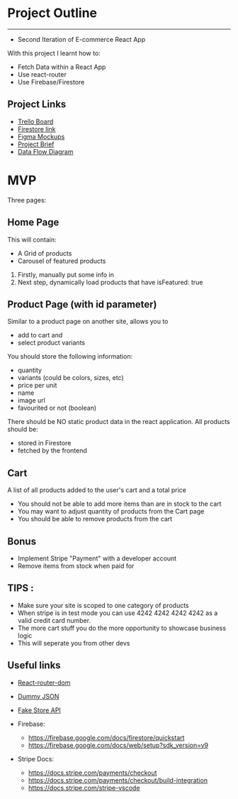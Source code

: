 # Project Outline

---

- Second Iteration of E-commerce React App

With this project I learnt how to:

- Fetch Data within a React App
- Use react-router
- Use Firebase/Firestore

## Project Links

- [Trello Board](https://trello.com/invite/b/681442690fd3e2409395c65f/ATTI5213dd5bf137b3aa1c71bbdb0d5b846130ABFD1D/e-commerce-13th-may)
- [Firestore link](https://console.firebase.google.com/u/0/project/carries-firebase/firestore/databases/-default-/data/~2Fproducts~2FVbKECzzYpbnbyuVBlaNA)
- [Figma Mockups](https://www.figma.com/design/ygYxZp3P5Ly93cxN0C6lNc/E-commerce?node-id=0-1&t=RniU748WGmmkonOs-1)
- [Project Brief](https://github.com/nology-tech/chicago-consultancy/blob/main/projects/eShop/README.md)
- [Data Flow Diagram](https://dbdiagram.io/d/E-Commerce-Site-68222a6d5b2fc4582f416746)

# MVP

Three pages:

## Home Page

This will contain:

- A Grid of products
- Carousel of featured products

1. Firstly, manually put some info in
2. Next step, dynamically load products that have isFeatured: true

## Product Page (with id parameter)

Similar to a product page on another site, allows you to

- add to cart and
- select product variants

You should store the following information:

- quantity
- variants (could be colors, sizes, etc)
- price per unit
- name
- image url
- favourited or not (boolean)

There should be NO static product data in the react application.
All products should be:

- stored in Firestore
- fetched by the frontend

## Cart

A list of all products added to the user's cart and a total price

- You should not be able to add more items than are in stock to the cart
- You may want to adjust quantity of products from the Cart page
- You should be able to remove products from the cart

## Bonus

- Implement Stripe "Payment" with a developer account
- Remove items from stock when paid for

## TIPS :

- Make sure your site is scoped to one category of products
- When stripe is in test mode you can use 4242 4242 4242 4242 as a valid credit card number.
- The more cart stuff you do the more opportunity to showcase business logic
- This will seperate you from other devs

## Useful links

- [React-router-dom](https://reactrouter.com/start/framework/navigating)
- [Dummy JSON](https://dummyjson.com/)
- [Fake Store API](https://fakestoreapi.com/)

- Firebase:

  - https://firebase.google.com/docs/firestore/quickstart
  - https://firebase.google.com/docs/web/setup?sdk_version=v9

- Stripe Docs:
  - https://docs.stripe.com/payments/checkout
  - https://docs.stripe.com/payments/checkout/build-integration
  - https://docs.stripe.com/stripe-vscode
